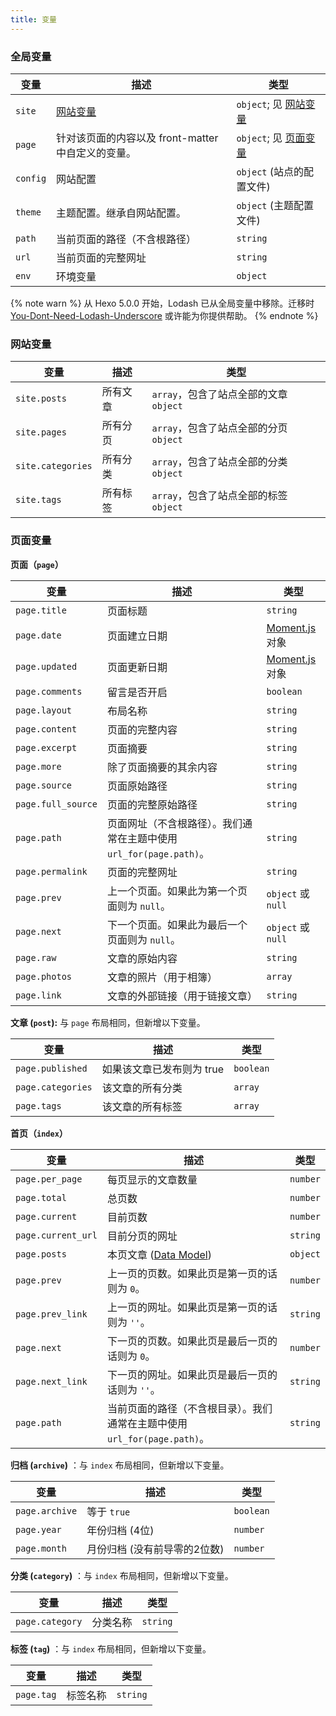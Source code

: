 ```yaml
---
title: 变量
---
```

### 全局变量

变量 | 描述 | 类型
--- | --- | ---
`site` | [网站变量](#网站变量) | `object`; 见 [网站变量](#网站变量)
`page` | 针对该页面的内容以及 front-matter 中自定义的变量。 | `object`; 见 [页面变量](#页面变量)
`config` | 网站配置 | `object` (站点的配置文件)
`theme` | 主题配置。继承自网站配置。 | `object` (主题配置文件)
`path` | 当前页面的路径（不含根路径）| `string`
`url` | 当前页面的完整网址 | `string`
`env` | 环境变量 | `object`

{% note warn %}
从 Hexo 5.0.0 开始，Lodash 已从全局变量中移除。迁移时 [You-Dont-Need-Lodash-Underscore](https://github.com/you-dont-need/You-Dont-Need-Lodash-Underscore) 或许能为你提供帮助。
{% endnote %}

### 网站变量

变量 | 描述 | 类型
--- | --- | ---
`site.posts` | 所有文章 | `array`，包含了站点全部的文章 `object`
`site.pages` | 所有分页 | `array`，包含了站点全部的分页 `object`
`site.categories` | 所有分类 | `array`，包含了站点全部的分类 `object`
`site.tags` | 所有标签 | `array`，包含了站点全部的标签 `object`

### 页面变量

**页面（`page`）**

变量 | 描述 | 类型
--- | --- | ---
`page.title` | 页面标题 | `string`
`page.date` | 页面建立日期 | [Moment.js] 对象
`page.updated` | 页面更新日期 | [Moment.js] 对象
`page.comments` | 留言是否开启 | `boolean`
`page.layout` | 布局名称 | `string`
`page.content` | 页面的完整内容 | `string`
`page.excerpt` | 页面摘要 | `string`
`page.more` | 除了页面摘要的其余内容 | `string`
`page.source` | 页面原始路径 | `string`
`page.full_source` | 页面的完整原始路径 | `string`
`page.path` | 页面网址（不含根路径）。我们通常在主题中使用 `url_for(page.path)`。| `string`
`page.permalink` | 页面的完整网址 | `string`
`page.prev` | 上一个页面。如果此为第一个页面则为 `null`。| `object` 或 `null`
`page.next` | 下一个页面。如果此为最后一个页面则为 `null`。| `object` 或 `null`
`page.raw` | 文章的原始内容 | `string`
`page.photos` | 文章的照片（用于相簿）| `array`
`page.link` | 文章的外部链接（用于链接文章）| `string`

**文章 (`post`):** 与 `page` 布局相同，但新增以下变量。

变量 | 描述 | 类型
--- | --- | ---
`page.published` | 如果该文章已发布则为 true | `boolean`
`page.categories` | 该文章的所有分类 |  `array`
`page.tags` | 该文章的所有标签 | `array`

**首页（`index`）**

变量 | 描述 | 类型
--- | --- | ---
`page.per_page` | 每页显示的文章数量 | `number`
`page.total` | 总页数 | `number`
`page.current` | 目前页数 | `number`
`page.current_url` | 目前分页的网址 | `string`
`page.posts` | 本页文章 ([Data Model](https://hexojs.github.io/warehouse/)) | `object`
`page.prev` | 上一页的页数。如果此页是第一页的话则为 `0`。 | `number`
`page.prev_link` | 上一页的网址。如果此页是第一页的话则为 `''`。 | `string`
`page.next` | 下一页的页数。如果此页是最后一页的话则为 `0`。 | `number`
`page.next_link` | 下一页的网址。如果此页是最后一页的话则为 `''`。 | `string`
`page.path` | 当前页面的路径（不含根目录）。我们通常在主题中使用 `url_for(page.path)`。| `string`

**归档 (`archive`)** ：与 `index` 布局相同，但新增以下变量。

变量 | 描述 | 类型
--- | --- | ---
`page.archive` | 等于 `true` | `boolean`
`page.year` | 年份归档 (4位) | `number`
`page.month` | 月份归档 (没有前导零的2位数) | `number`

**分类 (`category`)** ：与 `index` 布局相同，但新增以下变量。

变量 | 描述 | 类型
--- | --- | ---
`page.category` | 分类名称 | `string`

**标签 (`tag`)** ：与 `index` 布局相同，但新增以下变量。

变量 | 描述 | 类型
--- | --- | ---
`page.tag` | 标签名称 | `string`

[Moment.js]: http://momentjs.com/
